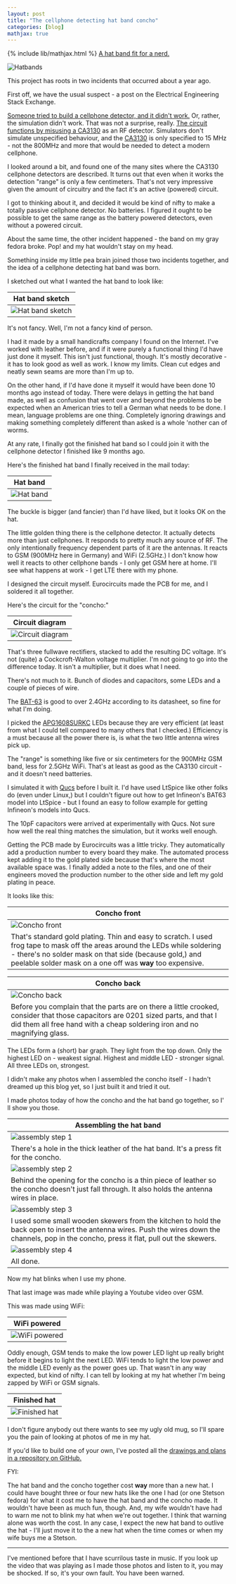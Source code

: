 ```yaml
---
layout: post
title: "The cellphone detecting hat band concho"
categories: [blog]
mathjax: true
---
```

{% include lib/mathjax.html %} 
[A hat band fit for a nerd.](https://github.com/JosephEoff/RF-Concho)

![Hatbands](/assets/hatband/oldandnew.jpg)

This project has roots in two incidents that occurred about a year ago.

First off, we have the usual suspect - a post on the Electrical Engineering Stack Exchange.

[Someone tried to build a cellphone detector, and it didn't work.](https://electronics.stackexchange.com/questions/411091/my-mobile-detector-circuit-wont-work)  Or, rather, the simulation didn't work.  That was not a surprise, really.  [The circuit functions by misusing a CA3130](https://electronics.stackexchange.com/questions/410498/how-could-i-calculate-the-voltage-induced-in-a-detector-circuit-by-picking-up-rf) as an RF detector.  Simulators don't simulate unspecified behaviour, and the [CA3130](https://www.renesas.com/us/en/www/doc/datasheet/ca3130-a.pdf) is only specified to 15 MHz - not the 800MHz and more that would be needed to detect a modern cellphone.

I looked around a bit, and found one of the many sites where the CA3130 cellphone detectors are described.  It turns out that even when it works the detection "range" is only a few centimeters.  That's not very impressive given the amount of circuitry and the fact it's an active (powered) circuit.

I got to thinking about it, and decided it would be kind of nifty to make a totally passive cellphone detector.  No batteries.  I figured it ought to be possible to get the same range as the battery powered detectors, even without a powered circuit.

About the same time, the other incident happened - the band on my gray fedora broke.  Pop! and my hat wouldn't stay on my head.

Something inside my little pea brain joined those two incidents together, and the idea of a cellphone detecting hat band was born.

I sketched out what I wanted the hat band to look like:

|Hat band sketch|
|---------------------|
|![Hat band sketch](/assets/hatband/sketch.png)|

It's not fancy.  Well, I'm not a fancy kind of person.

I had it made by a small handicrafts company I found on the Internet.  I've worked with leather before, and if it were purely a functional thing I'd have just done it myself.  This isn't just functional, though.  It's mostly decorative - it has to look good as well as work.  I know my limits.  Clean cut edges and neatly sewn seams are more than I'm up to.

On the other hand, if I'd have done it myself it would have been done 10 months ago instead of today.  There were delays in getting the hat band made, as well as confusion that went over and beyond the problems to be expected when an American tries to tell a German what needs to be done.  I mean, language problems are one thing.  Completely ignoring drawings and making something completely different than asked is a whole 'nother can of worms.

At any rate, I finally got the finished hat band so I could join it with the cellphone detector I finished like 9 months ago.

Here's the finished hat band I finally received in the mail today:

|Hat band|
|---------------------|
|![Hat band](/assets/hatband/readyforassembly.jpg)|

The buckle is bigger (and fancier) than I'd have liked, but it looks OK on the hat.

The little golden thing there is the cellphone detector.  It actually detects more than just cellphones.  It responds to pretty much any source of RF.  The only intentionally frequency dependent parts of it are the antennas.  It reacts to GSM (900MHz here in Germany) and WiFi (2.5GHz.)  I don't know how well it reacts to other cellphone bands - I only get GSM here at home.  I'll see what happens at work - I get LTE there with my phone.

I designed the circuit myself.  Eurocircuits made the PCB for me, and I soldered it all together.

Here's the circuit for the "concho:"

|Circuit diagram|
|---------------------|
|![Circuit diagram](/assets/hatband/circuit.png)|

That's three fullwave rectifiers, stacked to add the resulting DC voltage. It's not (quite) a Cockcroft-Walton voltage multiplier.  I'm not going to go into the difference today.  It isn't a multiplier, but it does what I need.

There's not much to it.  Bunch of diodes and capacitors, some LEDs and a couple of pieces of wire.

The [BAT-63](https://github.com/JosephEoff/RF-Concho/blob/master/datasheets/Infineon-BAT63SERIES-DS-v01_01-en.pdf) is good to over 2.4GHz according to its datasheet, so fine for what I'm doing.

I picked the [APG1608SURKC](https://github.com/JosephEoff/RF-Concho/blob/master/datasheets/APG1608SURKC-T.pdf) LEDs because they are very efficient (at least from what I could tell compared to many others that I checked.)  Efficiency is a must because all the power there is, is what the two little antenna wires pick up.

The "range" is something like five or six centimeters for the 900MHz GSM band, less for 2.5GHz WiFi.  That's at least as good as the CA3130 circuit - and it doesn't need batteries.

I simulated it with [Qucs](http://qucs.sourceforge.net/) before I built it.  I'd have used LtSpice like other folks do (even under Linux,) but I couldn't figure out how to get Infineon's BAT63 model into LtSpice - but I found an easy to follow example for getting Infineon's models into Qucs.

The 10pF capacitors were arrived at experimentally with Qucs.  Not sure how well the real thing matches the simulation, but it works well enough.

Getting the PCB made by Eurocircuits was a little tricky.  They automatically add a production number to every board they make.  The automated process kept adding it to the gold plated side because that's where the most available space was.  I finally added a note to the files, and one of their engineers moved the production number to the other side and left my gold plating in peace.

It looks like this:

|Concho front|
|---------------------|
|![Concho front](/assets/hatband/conchofront.jpg)|
|That's standard gold plating.  Thin and easy to scratch.  I used frog tape to mask off the areas around the LEDs while soldering - there's no solder mask on that side (because gold,) and peelable solder mask on a one off was **way** too expensive.|

|Concho back|
|---------------------|
|![Concho back](/assets/hatband/conchoback.jpg)|
|Before you complain that the parts are on there a little crooked, consider that those capacitors are 0201 sized parts, and that I did them all free hand with a cheap soldering iron and no magnifying glass.|

The LEDs form a (short) bar graph. They light from the top down.  Only the highest LED on - weakest signal.  Highest and middle LED - stronger signal.  All three LEDs on, strongest.

I didn't make any photos when I assembled the concho itself - I hadn't dreamed up this blog yet, so I just built it and tried it out.

I made photos today of how the concho and the hat band go together, so I' ll show you those.

|Assembling the hat band |
|---------------------|
|![assembly step 1](/assets/hatband/assembly1.jpg)|
|There's a hole in the thick leather of the hat band.  It's a press fit for the concho.|
|![assembly step 2](/assets/hatband/assembly2.jpg)|
|Behind the opening for the concho is a thin piece of leather so the concho doesn't just fall through.  It also holds the antenna wires in place.|
|![assembly step 3](/assets/hatband/assembly3.jpg)|
|I used some small wooden skewers from the kitchen to hold the back open to insert the antenna wires.  Push the wires down the channels, pop in the concho, press it flat, pull out the skewers.|
|![assembly step 4](/assets/hatband/assembly4.jpg)|
|All done.|


Now my hat blinks when I use my phone.

That last image was made while playing a Youtube video over GSM.  

This was made using WiFi:

|WiFi powered|
|---------------------|
|![WiFi powered](/assets/hatband/wifi.jpg)|

Oddly enough, GSM tends to make the low power LED light up really bright before it begins to light the next LED.  WiFi tends to light the low power and the middle LED evenly as the power goes up.  That wasn't in any way expected, but kind of nifty.  I can tell by looking at my hat whether I'm being zapped by WiFi or GSM signals.

|Finished hat|
|---------------------|
|![Finished hat](/assets/hatband/finished.jpg)|

I don't figure anybody out there wants to see my ugly old mug, so I'll spare you the pain of looking at photos of me in my hat.

If you'd like to build one of your own, I've posted all the [drawings and plans in a repository on GitHub.](https://github.com/JosephEoff/RF-Concho)

FYI:

The hat band and the concho together cost **way** more than a new hat.  I could have bought three or four new hats like the one I had (or one Stetson fedora) for what it cost me to have the hat band and the concho made.  It wouldn't have been as much fun, though.  And, my wife wouldn't have had to warn me not to blink my hat when we're out together.  I think that warning alone was worth the cost.  In any case, I expect the new hat band to outlive the hat - I'll just move it to the a new hat when the time comes or when my wife buys me a Stetson.

-------

I've mentioned before that I have scurrilous taste in music.  If you look up the video that was playing as I made those photos and listen to it, you may be shocked.  If so, it's your own fault.  You have been warned.


